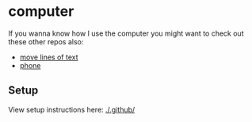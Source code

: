 # computer

If you wanna know how I use the computer you might want to check out these other repos also:

- [move lines of text](https://gist.github.com/chapmanjacobd/c7c3af1d2d39ca55346349fffa2e5fd5)
- [phone](https://github.com/chapmanjacobd/phone)

## Setup

View setup instructions here: [./.github/](./)
